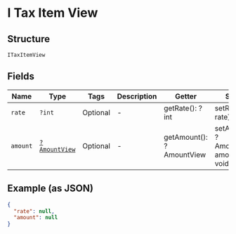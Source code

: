 
# I Tax Item View

## Structure

`ITaxItemView`

## Fields

| Name | Type | Tags | Description | Getter | Setter |
|  --- | --- | --- | --- | --- | --- |
| `rate` | `?int` | Optional | - | getRate(): ?int | setRate(?int rate): void |
| `amount` | [`?AmountView`](../../doc/models/amount-view.md) | Optional | - | getAmount(): ?AmountView | setAmount(?AmountView amount): void |

## Example (as JSON)

```json
{
  "rate": null,
  "amount": null
}
```

